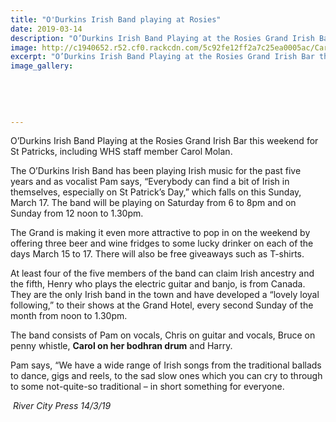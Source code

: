 ```yaml
---
title: "O'Durkins Irish Band playing at Rosies"
date: 2019-03-14
description: "O’Durkins Irish Band Playing at the Rosies Grand Irish Bar this weekend for St Patricks..."
image: http://c1940652.r52.cf0.rackcdn.com/5c92fe12ff2a7c25ea0005ac/Carol-Molans-band-280.RCP-14.3.19.jpg
excerpt: "O’Durkins Irish Band Playing at the Rosies Grand Irish Bar this weekend for St Patricks."
image_gallery:
    
    
    
    
    
---
```


<p>O&rsquo;Durkins Irish Band Playing at the Rosies Grand Irish Bar this weekend for St Patricks, including WHS staff member Carol Molan.</p>
<p>The O&rsquo;Durkins Irish Band has been playing Irish music for the past five years and as vocalist Pam says, &ldquo;Everybody can find a bit of Irish in themselves, especially on St Patrick&rsquo;s Day,&rdquo; which falls on this Sunday, March 17. The band will be playing on Saturday from 6 to 8pm and on Sunday from 12 noon to 1.30pm.</p>
<p>The Grand is making it even more attractive to pop in on the weekend by offeri<span class="text_exposed_show">ng three beer and wine fridges to some lucky drinker on each of the days March 15 to 17. There will also be free giveaways such as T-shirts.<br /></span></p>
<p><span class="text_exposed_show">At least four of the five members of the band can claim Irish ancestry and the fifth, Henry who plays the electric guitar and banjo, is from Canada. They are the only Irish band in the town and have developed a &ldquo;lovely loyal following,&rdquo; to their shows at the Grand Hotel, every second Sunday of the month from noon to 1.30pm.<br /></span></p>
<p><span class="text_exposed_show">The band consists of Pam on vocals, Chris on guitar and vocals, Bruce on penny whistle, <strong>Carol on her bodhran drum</strong> and Harry.<br /></span></p>
<p><span class="text_exposed_show">Pam says, &ldquo;We have a wide range of Irish songs from the traditional ballads to dance, gigs and reels, to the sad slow ones which you can cry to through to some not-quite-so traditional &ndash; in short something for everyone.</span></p>
<p><em>&nbsp;River City Press 14/3/19</em></p>

